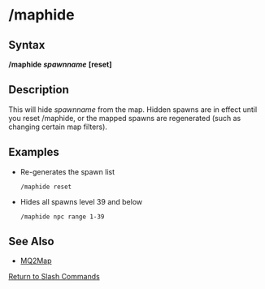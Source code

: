 # /maphide

## Syntax

**/maphide** _**spawnname**_ **\[reset\]**

## Description

This will hide _spawnname_ from the map. Hidden spawns are in effect until you reset /maphide, or the mapped spawns are regenerated \(such as changing certain map filters\).

## Examples

* Re-generates the spawn list

  ```text
  /maphide reset
  ```

* Hides all spawns level 39 and below

  ```text
  /maphide npc range 1-39
  ```

## See Also

* [MQ2Map](./)

[Return to Slash Commands](../../../commands/slash-commands/)


